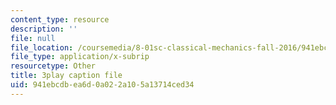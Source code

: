 ```yaml
---
content_type: resource
description: ''
file: null
file_location: /coursemedia/8-01sc-classical-mechanics-fall-2016/941ebcdbea6d0a022a105a13714ced34_tO6Wh_HhifI.srt
file_type: application/x-subrip
resourcetype: Other
title: 3play caption file
uid: 941ebcdb-ea6d-0a02-2a10-5a13714ced34
---
```

